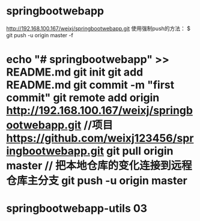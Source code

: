 # springbootwebapp
http://192.168.100.167/weixj/springbootwebapp.git
使用强制push的方法：
$ git push -u origin master -f 

echo "# springbootwebapp" >> README.md
git init
git add README.md
git commit -m "first commit"
git remote add origin http://192.168.100.167/weixj/springbootwebapp.git    //项目
                      https://github.com/weixj123456/springbootwebapp.git
git pull origin master // 把本地仓库的变化连接到远程仓库主分支
git push -u origin master
=================================
# springbootwebapp-utils   03

